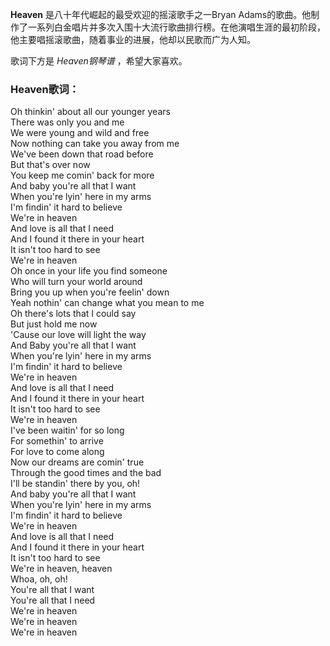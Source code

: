 

**Heaven** 是八十年代崛起的最受欢迎的摇滚歌手之一Bryan
Adams的歌曲。他制作了一系列白金唱片并多次入围十大流行歌曲排行榜。在他演唱生涯的最初阶段，他主要唱摇滚歌曲，随着事业的进展，他却以民歌而广为人知。

  
歌词下方是 _Heaven钢琴谱_ ，希望大家喜欢。

### Heaven歌词：

Oh thinkin' about all our younger years  
There was only you and me  
We were young and wild and free  
Now nothing can take you away from me  
We've been down that road before  
But that's over now  
You keep me comin' back for more  
And baby you're all that I want  
When you're lyin' here in my arms  
I'm findin' it hard to believe  
We're in heaven  
And love is all that I need  
And I found it there in your heart  
It isn't too hard to see  
We're in heaven  
Oh once in your life you find someone  
Who will turn your world around  
Bring you up when you're feelin' down  
Yeah nothin' can change what you mean to me  
Oh there's lots that I could say  
But just hold me now  
'Cause our love will light the way  
And Baby you're all that I want  
When you're lyin' here in my arms  
I'm findin' it hard to believe  
We're in heaven  
And love is all that I need  
And I found it there in your heart  
It isn't too hard to see  
We're in heaven  
I've been waitin' for so long  
For somethin' to arrive  
For love to come along  
Now our dreams are comin' true  
Through the good times and the bad  
I'll be standin' there by you, oh!  
And baby you're all that I want  
When you're lyin' here in my arms  
I'm findin' it hard to believe  
We're in heaven  
And love is all that I need  
And I found it there in your heart  
It isn't too hard to see  
We're in heaven, heaven  
Whoa, oh, oh!  
You're all that I want  
You're all that I need  
We're in heaven  
We're in heaven  
We're in heaven

